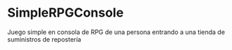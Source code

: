 # SimpleRPGConsole

Juego simple en consola de RPG de una persona entrando a una tienda de suministros de repostería
